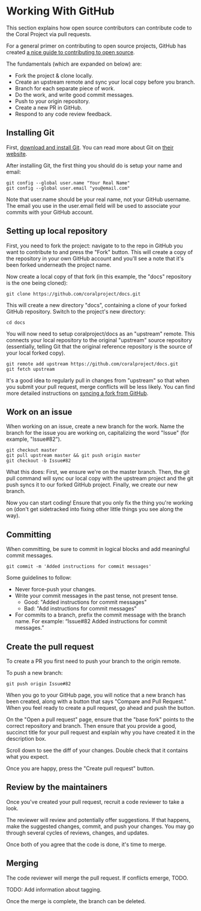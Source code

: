 # Working With GitHub

This section explains how open source contributors can contribute code to the Coral Project via pull requests.

For a general primer on contributing to open source projects, GitHub has created [a nice guide to contributing to open source](https://guides.github.com/activities/contributing-to-open-source/).

The fundamentals (which are expanded on below) are:

* Fork the project & clone locally.
* Create an upstream remote and sync your local copy before you branch.
* Branch for each separate piece of work.
* Do the work, and write good commit messages.
* Push to your origin repository.
* Create a new PR in GitHub.
* Respond to any code review feedback.

## Installing Git

First, [download and install Git](https://git-scm.com/download). You can read more about Git on [their website](https://git-scm.com/).

After installing Git, the first thing you should do is setup your name and email:
```
git config --global user.name "Your Real Name"
git config --global user.email "you@email.com"
```
Note that user.name should be your real name, not your GitHub username. The email you use in the user.email field will be used to associate your commits with your GitHub account.

## Setting up local repository

First, you need to fork the project: navigate to to the repo in GitHub you want to contribute to and press the "Fork" button. This will create a copy of the repository in your own GitHub account and you'll see a note that it's been forked underneath the project name.

Now create a local copy of that fork (in this example, the "docs" repository is the one being cloned):
```
git clone https://github.com/coralproject/docs.git
```
This will create a new directory "docs", containing a clone of your forked GitHub repository. Switch to the project's new directory:
```
cd docs
```
You will now need to setup coralproject/docs as an "upstream" remote. This connects your local repository to the original "upstream" source repository (essentially, telling Git that the original reference repository is the source of your local forked copy).
```
git remote add upstream https://github.com/coralproject/docs.git
git fetch upstream
```

It's a good idea to regularly pull in changes from "upstream" so that when you submit your pull request, merge conflicts will be less likely. You can find more detailed instructions on [syncing a fork from GitHub](https://help.github.com/articles/syncing-a-fork/).    

## Work on an issue

When working on an issue, create a new branch for the work. Name the branch for the issue you are working on, capitalizing the word "Issue" (for example, "Issue#82").
```
git checkout master
git pull upstream master && git push origin master
git checkout -b Issue#82
```
What this does: First, we ensure we're on the master branch. Then, the git pull command will sync our local copy with the upstream project and the git push syncs it to our forked GitHub project. Finally, we create our new branch.

Now you can start coding! Ensure that you only fix the thing you're working on (don't get sidetracked into fixing other little things you see along the way).

## Committing

When committing, be sure to commit in logical blocks and add meaningful commit messages.
```
git commit -m 'Added instructions for commit messages'
```
Some guidelines to follow:

* Never force-push your changes.
* Write your commit messages in the past tense, not present tense.
    * Good: "Added instructions for commit messages"
    * Bad: "Add instructions for commit messages"
* For commits to a branch, prefix the commit message with the branch name. For example: “Issue#82 Added instructions for commit messages.”

## Create the pull request

To create a PR you first need to push your branch to the origin remote.

To push a new branch:
```
git push origin Issue#82
```

When you go to your GitHub page, you will notice that a new branch has been created, along with a button that says "Compare and Pull Request." When you feel ready to create a pull request, go ahead and push the button.

On the "Open a pull request" page, ensure that the "base fork" points to the correct repository and branch. Then ensure that you provide a good, succinct title for your pull request and explain why you have created it in the description box.

Scroll down to see the diff of your changes. Double check that it contains what you expect.

Once you are happy, press the "Create pull request" button.

## Review by the maintainers

Once you've created your pull request, recruit a code reviewer to take a look.

The reviewer will review and potentially offer suggestions. If that happens, make the suggested changes, commit, and push your changes. You may go through several cycles of reviews, changes, and updates.

Once both of you agree that the code is done, it's time to merge.

## Merging

The code reviewer will merge the pull request. If conflicts emerge, TODO.

TODO: Add information about tagging.

Once the merge is complete, the branch can be deleted.
<!--
## Exceptions

* Updates to documentation may be merged directly into master (instead of going through a branch).
* Small bugs or tweaks caught by the maintainer post-merge may be merged directly into master.
 * These commits should include the issue number in the commit message for reference. -->
